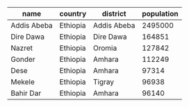 | name | country | district | population |
| --- | --- | --- | --- |
| Addis Abeba | Ethiopia | Addis Abeba | 2495000 |
| Dire Dawa | Ethiopia | Dire Dawa | 164851 |
| Nazret | Ethiopia | Oromia | 127842 |
| Gonder | Ethiopia | Amhara | 112249 |
| Dese | Ethiopia | Amhara | 97314 |
| Mekele | Ethiopia | Tigray | 96938 |
| Bahir Dar | Ethiopia | Amhara | 96140 |
